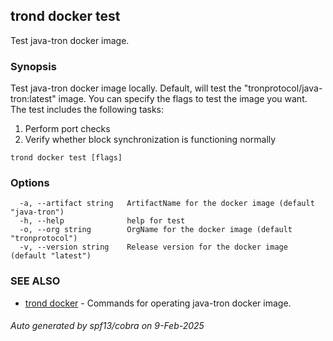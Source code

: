## trond docker test

Test java-tron docker image.

### Synopsis

Test java-tron docker image locally.
Default, will test the "tronprotocol/java-tron:latest" image. You can specify the flags to test the image you want.
The test includes the following tasks:
  1. Perform port checks
  2. Verify whether block synchronization is functioning normally

```
trond docker test [flags]
```

### Options

```
  -a, --artifact string   ArtifactName for the docker image (default "java-tron")
  -h, --help              help for test
  -o, --org string        OrgName for the docker image (default "tronprotocol")
  -v, --version string    Release version for the docker image (default "latest")
```

### SEE ALSO

* [trond docker](trond_docker.md)	 - Commands for operating java-tron docker image.

###### Auto generated by spf13/cobra on 9-Feb-2025
